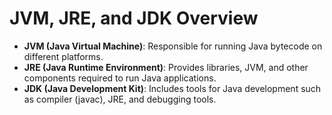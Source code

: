 # JVM, JRE, and JDK Overview

- **JVM (Java Virtual Machine)**: Responsible for running Java bytecode on different platforms.
- **JRE (Java Runtime Environment)**: Provides libraries, JVM, and other components required to run Java applications.
- **JDK (Java Development Kit)**: Includes tools for Java development such as compiler (javac), JRE, and debugging tools.
